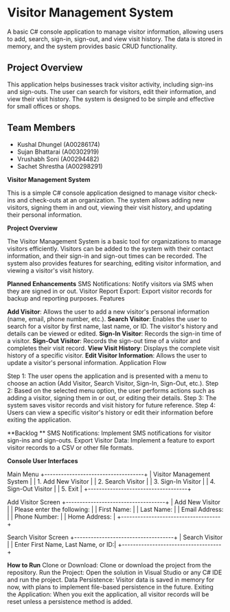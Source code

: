 # Visitor Management System

A basic C# console application to manage visitor information, allowing users to add, search, sign-in, sign-out, and view visit history. The data is stored in memory, and the system provides basic CRUD functionality.

## Project Overview

This application helps businesses track visitor activity, including sign-ins and sign-outs. The user can search for visitors, edit their information, and view their visit history. The system is designed to be simple and effective for small offices or shops.

## Team Members

- Kushal Dhungel (A00286174)
- Sujan Bhattarai (A00302919)
- Vrushabh Soni (A00294482)
- Sachet Shrestha (A00298291)

**Visitor Management System**

This is a simple C# console application designed to manage visitor check-ins and check-outs at an organization. The system allows adding new visitors, signing them in and out, viewing their visit history, and updating their personal information.

**Project Overview**

The Visitor Management System is a basic tool for organizations to manage visitors efficiently. Visitors can be added to the system with their contact information, and their sign-in and sign-out times can be recorded. The system also provides features for searching, editing visitor information, and viewing a visitor's visit history.

**Planned Enhancements**
SMS Notifications: Notify visitors via SMS when they are signed in or out.
Visitor Report Export: Export visitor records for backup and reporting purposes.
Features

**Add Visitor**: Allows the user to add a new visitor's personal information (name, email, phone number, etc.).
**Search Visitor**: Enables the user to search for a visitor by first name, last name, or ID. The visitor's history and details can be viewed or edited.
**Sign-In Visitor**: Records the sign-in time of a visitor.
**Sign-Out Visitor**: Records the sign-out time of a visitor and completes their visit record.
**View Visit History**: Displays the complete visit history of a specific visitor.
**Edit Visitor Information**: Allows the user to update a visitor's personal information.
Application Flow

Step 1: The user opens the application and is presented with a menu to choose an action (Add Visitor, Search Visitor, Sign-In, Sign-Out, etc.).
Step 2: Based on the selected menu option, the user performs actions such as adding a visitor, signing them in or out, or editing their details.
Step 3: The system saves visitor records and visit history for future reference.
Step 4: Users can view a specific visitor's history or edit their information before exiting the application.

**Backlog **
SMS Notifications: Implement SMS notifications for visitor sign-ins and sign-outs.
Export Visitor Data: Implement a feature to export visitor records to a CSV or other file formats.

**Console User Interfaces**

Main Menu
+------------------------------------+
|    Visitor Management System       |
| 1. Add New Visitor                 |
| 2. Search Visitor                  |
| 3. Sign-In Visitor                 |
| 4. Sign-Out Visitor                |
| 5. Exit                            |
+------------------------------------+

Add Visitor Screen
+------------------------------------+
|        Add New Visitor             |
| Please enter the following:        |
| First Name:                        |
| Last Name:                         |
| Email Address:                     |
| Phone Number:                      |
| Home Address:                      |
+------------------------------------+

Search Visitor Screen
+------------------------------------+
|        Search Visitor              |
| Enter First Name, Last Name, or ID:|
+------------------------------------+

**How to Run**
Clone or Download: Clone or download the project from the repository.
Run the Project: Open the solution in Visual Studio or any C# IDE and run the project.
Data Persistence: Visitor data is saved in memory for now, with plans to implement file-based persistence in the future.
Exiting the Application: When you exit the application, all visitor records will be reset unless a persistence method is added.
